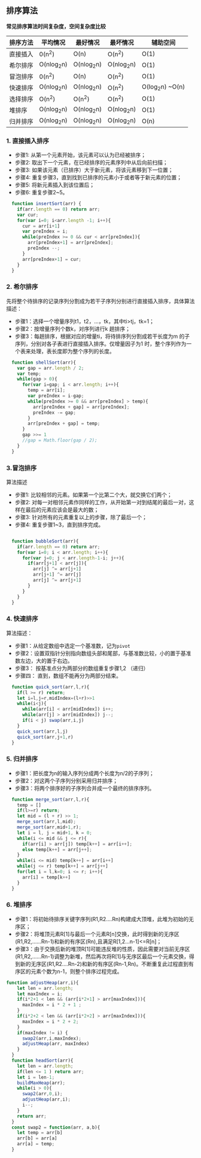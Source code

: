 ## 排序算法

 **常见排序算法时间复杂度，空间复杂度比较**

| 排序方法 | 平均情况 | 最好情况 | 最坏情况 | 辅助空间 |
| -------- | -------- | -------- | -------- | ---------- |
| 直接插入 | 0(n<sup>2</sup>)  | O(n) |   O(n<sup>2</sup>) | O(1) |
| 希尔排序 |  O(nlog<sub>2</sub>n) |     O(nlog<sub>2</sub>n)|     O(nlog<sub>2</sub>n) |     O(1)     |
|    冒泡排序 |   0(n<sup>2</sup>)  | O(n) |   O(n<sup>2</sup>) | O(1) |
|    快速排序 |   O(nlog<sub>2</sub>n)       |   O(nlog<sub>2</sub>n)       |      O(n<sup>2</sup>)    |    O(log<sub>2</sub>n) ~O(n)      |
|    选择排序 |   O(n<sup>2</sup>)|O(n<sup>2</sup>) |O(n<sup>2</sup>)  |       O(1)   |
|    堆排序 | O(nlog<sub>2</sub>n)|O(nlog<sub>2</sub>n)|O(nlog<sub>2</sub>n)|O(1)|
|    归并排序 |O(nlog<sub>2</sub>n)|O(nlog<sub>2</sub>n)|O(nlog<sub>2</sub>n)|O(n)|

### 1. 直接插入排序

- 步骤1: 从第一个元素开始，该元素可以认为已经被排序；
- 步骤2: 取出下一个元素，在已经排序的元素序列中从后向前扫描；
- 步骤3: 如果该元素（已排序）大于新元素，将该元素移到下一位置；
- 步骤4: 重复步骤3，直到找到已排序的元素小于或者等于新元素的位置；
- 步骤5: 将新元素插入到该位置后；
- 步骤6: 重复步骤2~5。

```javascript
  function insertSort(arr) {
    if(arr.length == 0) return arr;
    var cur;
    for(var i=0; i<arr.length -1; i++){
      cur = arr[i+1]
      var preIndex = i;
      while(preIndex >= 0 && cur < arr[preIndex]){
        arr[preIndex+1] = arr[preIndex];
        preIndex --;
      }
      arr[preIndex+1] = cur;
    }
  }
```

### 2. 希尔排序

  先将整个待排序的记录序列分割成为若干子序列分别进行直接插入排序，具体算法描述：    

- 步骤1：选择一个增量序列t1，t2，…，tk，其中ti>tj，tk=1；
- 步骤2：按增量序列个数k，对序列进行k 趟排序；
- 步骤3：每趟排序，根据对应的增量ti，将待排序列分割成若干长度为m 的子序列，分别对各子表进行直接插入排序。仅增量因子为1 时，整个序列作为一个表来处理，表长度即为整个序列的长度。

```javascript
  function shellSort(arr){
    var gap = arr.length / 2;
    var temp;
    while(gap > 0){
      for(var i=gap; i < arr.length; i++){
        temp = arr[i];
        var preIndex = i-gap;
        while(preIndex >= 0 && arr[preIndex] > temp){
          arr[preIndex + gap] = arr[preIndex];
          preIndex -= gap;
        }
        arr[preIndex + gap] = temp;
      }
      gap >>= 1
      //gap = Math.floor(gap / 2);
    }
  }
```

### 3.冒泡排序

算法描述    

- 步骤1: 比较相邻的元素。如果第一个比第二个大，就交换它们两个；
- 步骤2: 对每一对相邻元素作同样的工作，从开始第一对到结尾的最后一对，这样在最后的元素应该会是最大的数；
- 步骤3: 针对所有的元素重复以上的步骤，除了最后一个；
- 步骤4: 重复步骤1~3，直到排序完成。

```javascript

  function bubbleSort(arr){
    if(arr.length == 0) return arr;
    for(var i=0; i < arr.length; i++){
      for(var j=0; j < arr.length-1-i; j++){
        if(arr[j+1] < arr[j]){
          arr[j] ^= arr[j+1]
          arr[j+1] ^= arr[j]
          arr[j] ^= arr[j+1]
        }
      }
    }
  }
```

### 4. 快速排序

算法描述：

- 步骤1：从给定数组中选定一个基准数，记为`pivot`
- 步骤2：设置双指针分别指向数组头部和尾部，与基准数比较，小的置于基准数左边，大的置于右边。
- 步骤3： 按基准点分为两部分的数组重复步骤1,2 （递归）
- 步骤四： 直到，数组不能再分为两部分结束。

```javascript
  function quick_sort(arr,l,r){
    if(l >= r) return;
    let i=l,j=r,midIndex=(l+r)>>1
    while(i<j){
      while(arr[i] < arr[midIndex]) i++;
      while(arr[j] > arr[midIndex]) j--;
      if(i < j) swap(arr,i,j)
    }
    quick_sort(arr,l,j)
    quick_sort(arr,j+1,r)
  }
```

### 5. 归并排序

- 步骤1：把长度为n的输入序列分成两个长度为n/2的子序列；
- 步骤2：对这两个子序列分别采用归并排序；
- 步骤3：将两个排序好的子序列合并成一个最终的排序序列。

```javascript
  function merge_sort(arr,l,r){
    temp = []
    if(l>=r) return;
    let mid = (l + r) >> 1;
    merge_sort(arr,l,mid);
    merge_sort(arr,mid+1,r);
    let i = l, j = mid+1, k = 0;
    while(i <= mid && j <= r){
      if(arr[i] > arr[j]) temp[k++] = arr[i++];
      else temp[k++] = arr[j++]; 
    }
    while(i <= mid) temp[k++] = arr[i++]
    while(j <= r) temp[k++] = arr[j++]
    for(let i = l,k=0; i <= r; i++){
      arr[i] = temp[k++]
    }
  }
```

### 6. 堆排序

- 步骤1：将初始待排序关键字序列(R1,R2….Rn)构建成大顶堆，此堆为初始的无序区；
- 步骤2：将堆顶元素R[1]与最后一个元素R[n]交换，此时得到新的无序区(R1,R2,……Rn-1)和新的有序区(Rn),且满足R[1,2…n-1]<=R[n]；
- 步骤3：由于交换后新的堆顶R[1]可能违反堆的性质，因此需要对当前无序区(R1,R2,……Rn-1)调整为新堆，然后再次将R[1]与无序区最后一个元素交换，得到新的无序区(R1,R2….Rn-2)和新的有序区(Rn-1,Rn)。不断重复此过程直到有序区的元素个数为n-1，则整个排序过程完成。

```javascript
function adjustHeap(arr,i){
    let len = arr.length;
    let maxIndex = i;
    if(i*2+1 < len && (arr[i*2+1] > arr[maxIndex])){
      maxIndex = i * 2 + 1 ;
    }
    if(i*2+2 < len && (arr[i*2+2] > arr[maxIndex])){
      maxIndex = i * 2 + 2;
    }
    if(maxIndex != i) {
      swap2(arr,i,maxIndex);
      adjustHeap(arr, maxIndex)
    }
  }
  function headSort(arr){
    let len = arr.length;
    if(len <= 1 ) return arr;
    let i = len-1;
    buildMaxHeap(arr);
    while(i > 0){
      swap2(arr,0,i);
      adjustHeap(arr,i);
      i--;
    }
    return arr;
  }
  const swap2 = function(arr, a,b){
    let temp = arr[b]
    arr[b] = arr[a]
    arr[a] = temp;
  }
```

